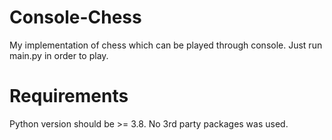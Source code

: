 # Console-Chess
My implementation of chess which can be played through console.
Just run main.py in order to play.

# Requirements
Python version should be >= 3.8. No 3rd party packages was used.
